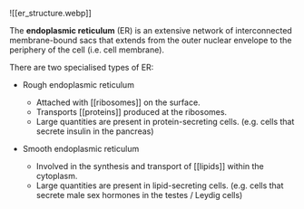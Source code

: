 ![[er_structure.webp]]

The **endoplasmic reticulum** (ER) is an extensive network of interconnected membrane-bound sacs that extends from the outer nuclear envelope to the periphery of the cell (i.e. cell membrane).

There are two specialised types of ER:
- Rough endoplasmic reticulum
	- Attached with [[ribosomes]] on the surface.
	- Transports [[proteins]] produced at the ribosomes.
	- Large quantities are present in protein-secreting cells.
	  (e.g. cells that secrete insulin in the pancreas)

- Smooth endoplasmic reticulum
	- Involved in the synthesis and transport of [[lipids]] within the cytoplasm.
	- Large quantities are present in lipid-secreting cells.
	  (e.g. cells that secrete male sex hormones in the testes / Leydig cells)

